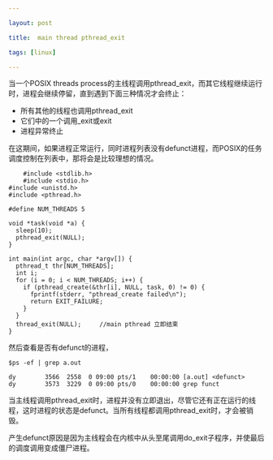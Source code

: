 ```yaml
---

layout: post  

title:  main thread pthread_exit

tags: [linux]

---
```


当一个POSIX threads process的主线程调用pthread\_exit，而其它线程继续运行时，进程会继续停留，直到遇到下面三种情况才会终止：

* 所有其他的线程也调用pthread\_exit
* 它们中的一个调用\_exit或exit
* 进程异常终止

在这期间，如果进程正常运行，同时进程列表没有defunct进程，而POSIX的任务调度控制在列表中，那将会是比较理想的情况。


        
        #include <stdlib.h>
        #include <stdio.h>
	#include <unistd.h>
	#include <pthread.h>
	
	#define NUM_THREADS 5
	
	void *task(void *a) {
	  sleep(10);
	  pthread_exit(NULL);
	}
	
	int main(int argc, char *argv[]) {
	  pthread_t thr[NUM_THREADS];
	  int i;
	  for (i = 0; i < NUM_THREADS; i++) {
	    if (pthread_create(&thr[i], NULL, task, 0) != 0) {
   	      fprintf(stderr, "pthread_create failed\n");
   	      return EXIT_FAILURE;
	    }
	  }
	  thread_exit(NULL);     //main pthread 立即结束
	}


然后查看是否有defunct的进程，
    

	$ps -ef | grep a.out

	dy        3566  2558  0 09:00 pts/1    00:00:00 [a.out] <defunct>
	dy        3573  3229  0 09:00 pts/0    00:00:00 grep funct

当主线程调用pthread\_exit时，进程并没有立即退出，尽管它还有正在运行的线程，这时进程的状态是defunct。当所有线程都调用pthread\_exit时，才会被销毁。

产生defunct原因是因为主线程会在内核中从头至尾调用do_exit子程序，并使最后的调度调用变成僵尸进程。
